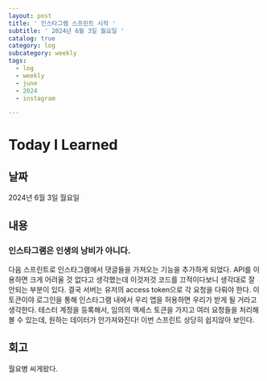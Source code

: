 ```yaml
---
layout: post
title: ' 인스타그램 스프린트 시작 '
subtitle: ' 2024년 6월 3일 월요일 '
catalog: true
category: log
subcategory: weekly
tags:
  - log
  - weekly
  - june
  - 2024
  - instagram

---
```


# Today I Learned

## 날짜

2024년 6월 3일 월요일

## 내용

### 인스타그램은 인생의 낭비가 아니다.

 다음 스프린트로 인스타그램에서 댓글들을 가져오는 기능을 추가하게 되었다. API를 이용하면 크게 어려울 것 없다고 생각했는데 이것저것 코드를 끄적이다보니 생각대로 잘 안되는 부분이 있다. 결국 서버는 유저의 access token으로 각 요청을 다뤄야 한다. 이 토큰이야 로그인을 통해 인스타그램 내에서 우리 앱을 허용하면 우리가 받게 될 거라고 생각한다. 테스터 계정을 등록해서, 임의의 액세스 토큰을 가지고 여러 요청들을 처리해 볼 수 있는데, 원하는 데이터가 안가져와진다! 이번 스프린트 상당히 쉽지않아 보인다.

## 회고

월요병 씨게왔다.